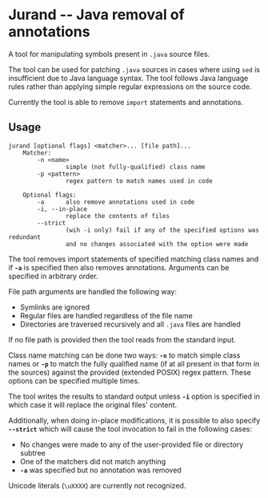 # Jurand -- Java removal of annotations

A tool for manipulating symbols present in `.java` source files.

The tool can be used for patching `.java` sources in cases where using `sed` is
insufficient due to Java language syntax. The tool follows Java language rules
rather than applying simple regular expressions on the source code.

Currently the tool is able to remove `import` statements and annotations.

## Usage

```
jurand [optional flags] <matcher>... [file path]...
    Matcher:
        -n <name>
                simple (not fully-qualified) class name
        -p <pattern>
                regex pattern to match names used in code
    
    Optional flags:
        -a      also remove annotations used in code
        -i, --in-place
                replace the contents of files
        --strict
                (wih -i only) fail if any of the specified options was redundant
                and no changes associated with the option were made
```

The tool removes import statements of specified matching class names and if
**`-a`** is specified then also removes annotations. Arguments can be specified
in arbitrary order.

File path arguments are handled the following way:

* Symlinks are ignored
* Regular files are handled regardless of the file name
* Directories are traversed recursively and all `.java` files are handled

If no file path is provided then the tool reads from the standard input.

Class name matching can be done two ways: **`-n`** to match simple class names
or **`-p`** to match the fully qualified name (if at all present in that form in
the sources) against the provided (extended POSIX) regex pattern. These options
can be specified multiple times.

The tool writes the results to standard output unless **`-i`** option is
specified in which case it will replace the original files' content.

Additionally, when doing in-place modifications, it is possible to also specify
**`--strict`** which will cause the tool invocation to fail in the following
cases:

* No changes were made to any of the user-provided file or directory subtree
*  One of the matchers did not match anything
*  **`-a`** was specified but no annotation was removed

Unicode literals (`\uXXXX`) are currently not recognized.
